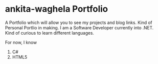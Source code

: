 # ankita-waghela Portfolio
A Portfolio which will allow you to see my projects and blog links.
Kind of Personal Portlio in making.
I am a Software Developer currently into .NET. Kind of curious to learn different languages.

For now, I know
1. C#
2. HTML5

